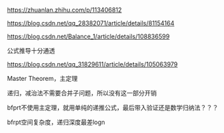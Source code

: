 https://zhuanlan.zhihu.com/p/113406812

https://blog.csdn.net/qq_28382071/article/details/81154164

https://blog.csdn.net/Balance_1/article/details/108836599





公式推导十分通透

https://blog.csdn.net/qq_31829611/article/details/105063979





Master Theorem，主定理



递归，减治法不需要合并子问题，所以没有这一部分开销

bfprt不使用主定理，就用单纯的递推公式，最后带入验证还是数学归纳法？？？

bfrpt空间复杂度，递归深度最差logn